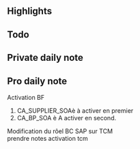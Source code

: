 ## Highlights

## Todo
## Private daily note

## Pro daily note

Activation BF

1. CA_SUPPLIER_SOAè à activer en premier
2. CA_BP_SOA è A activer en second.

Modification du rôel BC SAP sur TCM    
prendre notes activation tcm

